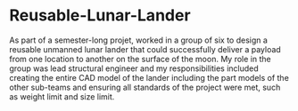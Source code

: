 # Reusable-Lunar-Lander

As part of a semester-long projet, worked in a group of six to design a reusable unmanned lunar lander that could successfully deliver a payload from one location to  another on the surface of the moon. My role in the group was lead structural engineer and my responsibilities included creating the entire CAD model of the lander including the part models of the other sub-teams and ensuring all standards of the project were met, such as weight limit and size limit.
